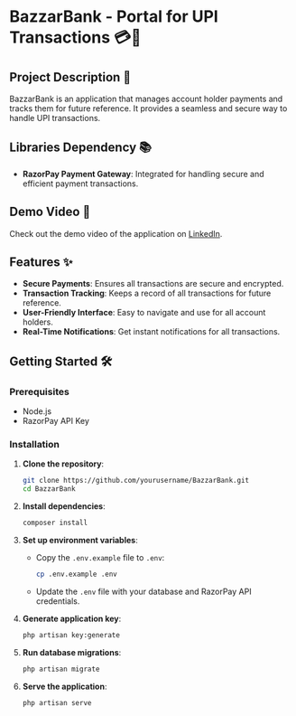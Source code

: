 # BazzarBank - Portal for UPI Transactions 💳📲

## Project Description 📄
BazzarBank is an application that manages account holder payments and tracks them for future reference. It provides a seamless and secure way to handle UPI transactions.

## Libraries Dependency 📚
- **RazorPay Payment Gateway**: Integrated for handling secure and efficient payment transactions.

## Demo Video 🎥
Check out the demo video of the application on [LinkedIn](https://www.linkedin.com/posts/suraj8108_gripjune2021-gripjune21-webdevelopment-activity-6810547644704804864-zcsL?utm_source=share&utm_medium=member_desktop).


## Features ✨
- **Secure Payments**: Ensures all transactions are secure and encrypted.
- **Transaction Tracking**: Keeps a record of all transactions for future reference.
- **User-Friendly Interface**: Easy to navigate and use for all account holders.
- **Real-Time Notifications**: Get instant notifications for all transactions.

## Getting Started 🛠️
### Prerequisites
- Node.js
- RazorPay API Key

### Installation
1. **Clone the repository**:
    ```bash
    git clone https://github.com/yourusername/BazzarBank.git
    cd BazzarBank
    ```

2. **Install dependencies**:
    ```bash
    composer install
    ```

3. **Set up environment variables**:
    - Copy the `.env.example` file to `.env`:
        ```bash
        cp .env.example .env
        ```
    - Update the `.env` file with your database and RazorPay API credentials.

4. **Generate application key**:
    ```bash
    php artisan key:generate
    ```

5. **Run database migrations**:
    ```bash
    php artisan migrate
    ```

6. **Serve the application**:
    ```bash
    php artisan serve
    ```
